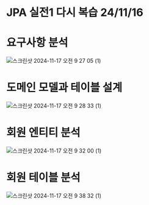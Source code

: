 # JPA 실전1 다시 복습 24/11/16 



# 요구사항 분석
![스크린샷 2024-11-17 오전 9 27 05 (1)](https://github.com/user-attachments/assets/551ca0ab-e455-4964-9916-dfc0bf229c2e)

# 도메인 모델과 테이블 설계
![스크린샷 2024-11-17 오전 9 28 33 (1)](https://github.com/user-attachments/assets/bb7124aa-a048-4fe3-ac37-db7f69672bf3)

# 회원 엔티티 분석
![스크린샷 2024-11-17 오전 9 32 00 (1)](https://github.com/user-attachments/assets/d86d3b61-265f-43f4-b9e7-1e820e53b9b2)

# 회원 테이블 분석
![스크린샷 2024-11-17 오전 9 38 32 (1)](https://github.com/user-attachments/assets/32c76a40-27eb-4a94-aa26-d1cf65d35a9c)

